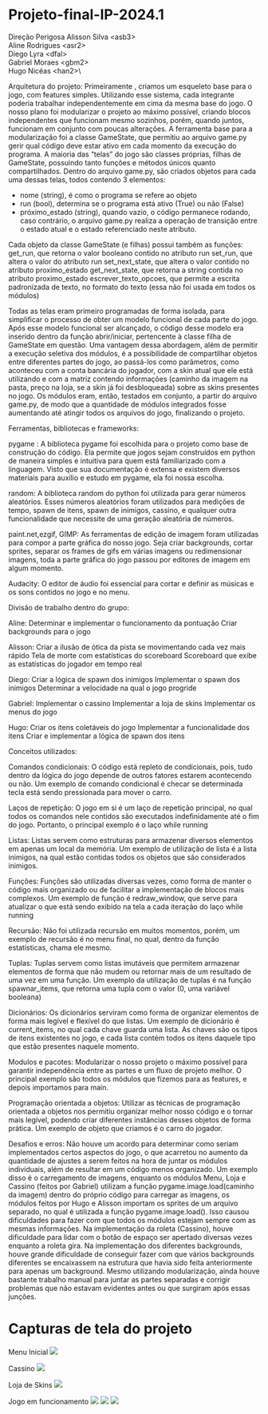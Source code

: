 # Projeto-final-IP-2024.1

Direção Perigosa
Alisson Silva \<asb3>\
Aline Rodrigues \<asr2>\
Diego Lyra \<dfal>\
Gabriel Moraes \<gbm2>\
Hugo Nicéas \<han2>\

Arquitetura do projeto:
Primeiramente , criamos um esqueleto base para o jogo, com features simples. Utilizando esse sistema, cada integrante poderia trabalhar independentemente em cima da mesma base do jogo. O nosso plano foi modularizar o projeto ao máximo possível, criando blocos independentes que funcionam mesmo sozinhos, porém, quando juntos, funcionam em conjunto com poucas alterações.
A ferramenta base para a modularização foi a classe GameState, que permitiu ao arquivo game.py gerir qual código deve estar ativo em cada momento da execução do programa. A maioria das “telas” do jogo são classes próprias, filhas de GameState, possuindo tanto funções e métodos únicos quanto compartilhados. Dentro do arquivo game.py, são criados objetos para cada uma dessas telas, todos contendo 3 elementos:
- nome (string), é como o programa se refere ao objeto
- run (bool), determina se o programa está ativo (True) ou não (False)
- próximo_estado (string), quando vazio, o código permanece rodando, caso contrário, o arquivo game.py realiza a operação de transição entre o estado atual e o estado referenciado neste atributo.

Cada objeto da classe GameState (e filhas) possui também as funções:
get_run, que retorna o valor booleano contido no atributo run
set_run, que altera o valor do atributo run
set_next_state, que altera o valor contido no atributo proximo_estado
get_next_state, que retorna a string contida no atributo proximo_estado
escrever_texto_opcoes, que permite a escrita padronizada de texto, no formato do texto (essa não foi usada em todos os módulos)

Todas as telas eram primeiro programadas de forma isolada, para simplificar o processo de obter um modelo funcional de cada parte do jogo. Após esse modelo funcional ser alcançado, o código desse modelo era inserido dentro da função abrir/iniciar, pertencente à classe filha de GameState em questão. Uma vantagem dessa abordagem, além de permitir a execução seletiva dos módulos, é a possibilidade de compartilhar objetos entre diferentes partes do jogo, ao passá-los como parâmetros, como aconteceu com a conta bancária do jogador, com a skin atual que ele está utilizando e com a matriz contendo informações (caminho da imagem na pasta, preço na loja, se a skin já foi desbloqueada) sobre as skins presentes no jogo. Os módulos eram, então, testados em conjunto, a partir do arquivo game.py, de modo que a quantidade de módulos integrados fosse aumentando até atingir todos os arquivos do jogo, finalizando o projeto.

Ferramentas, bibliotecas e frameworks:

pygame : A biblioteca pygame foi escolhida para o projeto como base de construção do código. Ela permite que jogos sejam construídos em python de maneira simples e intuitiva para quem está familiarizado com a linguagem. Visto que sua documentação é extensa e existem diversos materiais para auxílio e estudo em pygame, ela foi nossa escolha.

random: A biblioteca random do python foi utilizada para gerar números aleatórios. Esses números aleatórios foram utilizados para medições de tempo, spawn de itens, spawn de inimigos, cassino, e qualquer outra funcionalidade que necessite de uma geração aleatória de números.


paint.net,ezgif, GIMP: As ferramentas de edição de imagem foram utilizadas para compor a parte gráfica do nosso jogo. Seja criar backgrounds, cortar sprites, separar os frames de gifs em várias imagens ou redimensionar imagens, toda a parte gráfica do jogo passou por editores de imagem em algum momento.

Audacity: O editor de áudio foi essencial para cortar e definir as músicas e os sons contidos no jogo e no menu. 


Divisão de trabalho dentro do grupo:

Aline:
Determinar e implementar o funcionamento da pontuação
Criar backgrounds para o jogo


Alisson:
Criar a ilusão de ótica da pista se movimentando cada vez mais rápido
Tela de morte com estatísticas do scoreboard
Scoreboard que exibe as estatísticas do jogador em tempo real

Diego:
Criar a lógica de spawn dos inimigos
Implementar o spawn dos inimigos
Determinar a velocidade na qual o jogo progride

Gabriel:
Implementar o cassino
Implementar a loja de skins
Implementar os menus do jogo

Hugo:
Criar os itens coletáveis do jogo
Implementar a funcionalidade dos itens
Criar e implementar a lógica de spawn dos itens


Conceitos utilizados:

Comandos condicionais:
O código está repleto de condicionais, pois, tudo dentro da lógica do jogo depende de outros fatores estarem acontecendo ou não. Um exemplo de comando condicional é checar se determinada tecla está sendo pressionada para mover o carro.

Laços de repetição:
O jogo em si é um laço de repetição principal, no qual todos os comandos nele contidos são executados indefinidamente até o fim do jogo. Portanto, o principal exemplo é o laço while running

Listas:
Listas servem como estruturas para armazenar diversos elementos em apenas um local da memória. Um exemplo de utilização de lista é a lista inimigos, na qual estão contidas todos os objetos que são considerados inimigos.

Funções:
Funções são utilizadas diversas vezes, como forma de manter o código mais organizado ou de facilitar a implementação de blocos mais complexos. Um exemplo de função é redraw_window, que serve para atualizar o que está sendo exibido na tela a cada iteração do laço while running

Recursão:
Não foi utilizada recursão em muitos momentos, porém, um exemplo de recursão é no menu final, no qual, dentro da função estatísticas, chama ele mesmo.

Tuplas:
Tuplas servem como listas imutáveis que permitem armazenar elementos de forma que não mudem ou retornar mais de um resultado de uma vez em uma função. Um exemplo da utilização de tuplas é na função spawnar_items, que retorna uma tupla com o valor (0, uma variável booleana)

Dicionários:
Os dicionários serviram como forma de organizar elementos de forma mais legível e flexível do que listas. Um exemplo de dicionário é current_items, no qual cada chave guarda uma lista. As chaves são os tipos de itens existentes no jogo, e cada lista contém todos os itens daquele tipo que estão presentes naquele momento.


Modulos e pacotes:
Modularizar o nosso projeto o máximo possível para garantir independência entre as partes e um fluxo de projeto melhor. O principal exemplo são todos os módulos que fizemos para as features, e depois importamos para main.

Programação orientada a objetos:
Utilizar as técnicas de programação orientada a objetos nos permitiu organizar melhor nosso código e o tornar mais legível, podendo criar diferentes instâncias desses objetos de forma prática. Um exemplo de objeto que criamos é o carro do jogador.

Desafios e erros:
Não houve um acordo para determinar como seriam implementados certos aspectos do jogo, o que acarretou no aumento da quantidade de ajustes a serem feitos na hora de juntar os módulos individuais, além de resultar em um código menos organizado.
Um exemplo disso é o carregamento de imagens, enquanto os módulos Menu, Loja e Cassino (feitos por Gabriel) utilizam a função pygame.image.load(caminho da imagem) dentro do próprio código para carregar as imagens, os módulos feitos por Hugo e Alisson importam os sprites de um arquivo separado, no qual é utilizada a função pygame.image.load(). Isso causou  dificuldades para fazer com que todos os módulos estejam sempre com as mesmas informações.
Na implementação da roleta (Cassino), houve dificuldade para lidar com o botão de espaço ser apertado diversas vezes enquanto a roleta gira.
Na implementação dos diferentes backgrounds, houve grande dificuldade de conseguir fazer com que vários backgrounds diferentes se encaixassem na estrutura que havia sido feita anteriormente para apenas um background.
Mesmo utilizando modularização, ainda houve bastante trabalho manual para juntar as partes separadas e corrigir problemas que não estavam evidentes antes ou que surgiram após essas junções.

# Capturas de tela do projeto
Menu Inicial
<img src="/assets/Screenshot_19.png">

Cassino
<img src="/assets/Screenshot_20.png">

Loja de Skins
<img src="/assets/Screenshot_21.png">

Jogo em funcionamento
<img src="/assets/Screenshot_22.png">
<img src="/assets/Screenshot_23.png">
<img src="/assets/Screenshot_24.png">
